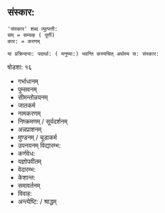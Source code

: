 
## संस्कार:

```
'संस्कार' शब्द व्युत्पत्ती: 
सम् = सम्यक् ( पूर्णी)
कार: = करणम्

या प्रक्रियाया: पदार्था: ( मनुष्या:) भवन्ति कस्यचित् अर्थस्य स: संस्कार:
```


षोडशा: १६

- गर्भाधानम् 
- पुम्सवनम् 
- सीमन्तोन्नयनम् 
- जातकर्म
- नामकरणम्
- निष्क्रमणम् / सूर्यदर्शनम्
- अन्नप्राशनम् 
- मुण्डनम् / चूडाकर्म
- उपनयनम् विद्यारम्भ:
- कर्णवेध:
- यज्ञोपवीतम् 
- वेदारम्भ:
- केशान्त:
- समावर्तनम्
- विवाह:
- अन्त्येष्टि: / श्राद्धम्
